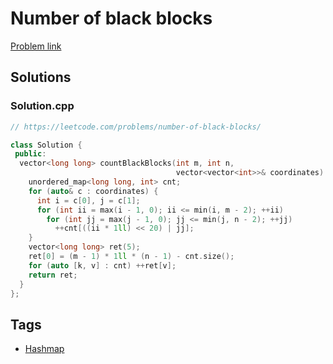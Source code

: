 # Number of black blocks

[Problem link](https://leetcode.com/problems/number-of-black-blocks/)

## Solutions


### Solution.cpp
```cpp
// https://leetcode.com/problems/number-of-black-blocks/

class Solution {
 public:
  vector<long long> countBlackBlocks(int m, int n,
                                     vector<vector<int>>& coordinates) {
    unordered_map<long long, int> cnt;
    for (auto& c : coordinates) {
      int i = c[0], j = c[1];
      for (int ii = max(i - 1, 0); ii <= min(i, m - 2); ++ii)
        for (int jj = max(j - 1, 0); jj <= min(j, n - 2); ++jj)
          ++cnt[((ii * 1ll) << 20) | jj];
    }
    vector<long long> ret(5);
    ret[0] = (m - 1) * 1ll * (n - 1) - cnt.size();
    for (auto [k, v] : cnt) ++ret[v];
    return ret;
  }
};
```
## Tags

* [Hashmap](/README.md#Hashmap)
